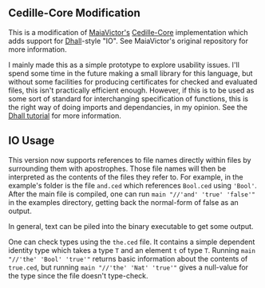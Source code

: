## Cedille-Core Modification

This is a modification of [MaiaVictor's](https://github.com/MaiaVictor) [Cedille-Core](https://github.com/MaiaVictor/cedille-core) implementation which adds support for [Dhall](https://github.com/dhall-lang/dhall-haskell)-style "IO". See MaiaVictor's original repository for more information.

I mainly made this as a simple prototype to explore usability issues. I'll spend some time in the future making a small library for this language, but without some facilities for producing certificates for checked and evaluated files, this isn't practically efficient enough. However, if this is to be used as some sort of standard for interchanging specification of functions, this is the right way of doing imports and dependancies, in my opinion. See the [Dhall tutorial](https://hackage.haskell.org/package/dhall-1.12.0/docs/Dhall-Tutorial.html#g:3) for more information.

## IO Usage

This version now supports references to file names directly within files by surrounding them with apostrophes. Those file names will then be interpreted as the contents of the files they refer to. For example, in the example's folder is the file `and.ced` which references `Bool.ced` using `'Bool'`. After the main file is compiled, one can run `main "//'and' 'true' 'false'"` in the examples directory, getting back the normal-form of false as an output.

In general, text can be piled into the binary executable to get some output.

One can check types using the `the.ced` file. It contains a simple dependent identity type which takes a type `T` and an element `t` of type `T`. Running `main "//'the' 'Bool' 'true'"` returns basic information about the contents of `true.ced`, but running `main "//'the' 'Nat' 'true'"` gives a null-value for the type since the file doesn't type-check.

